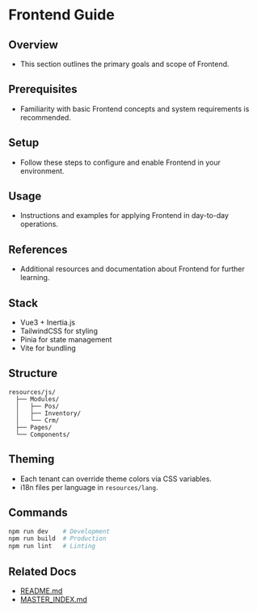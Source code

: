 # Frontend Guide

## Overview
- This section outlines the primary goals and scope of Frontend.

## Prerequisites
- Familiarity with basic Frontend concepts and system requirements is recommended.

## Setup
- Follow these steps to configure and enable Frontend in your environment.

## Usage
- Instructions and examples for applying Frontend in day-to-day operations.

## References
- Additional resources and documentation about Frontend for further learning.


## Stack
- Vue3 + Inertia.js  
- TailwindCSS for styling  
- Pinia for state management  
- Vite for bundling  

## Structure
```
resources/js/
  ├── Modules/
  │   ├── Pos/
  │   ├── Inventory/
  │   └── Crm/
  ├── Pages/
  └── Components/
```

## Theming
- Each tenant can override theme colors via CSS variables.  
- i18n files per language in `resources/lang`.  

## Commands
```bash
npm run dev    # Development
npm run build  # Production
npm run lint   # Linting
```

## Related Docs
- [README.md](README.md)
- [MASTER_INDEX.md](MASTER_INDEX.md)

